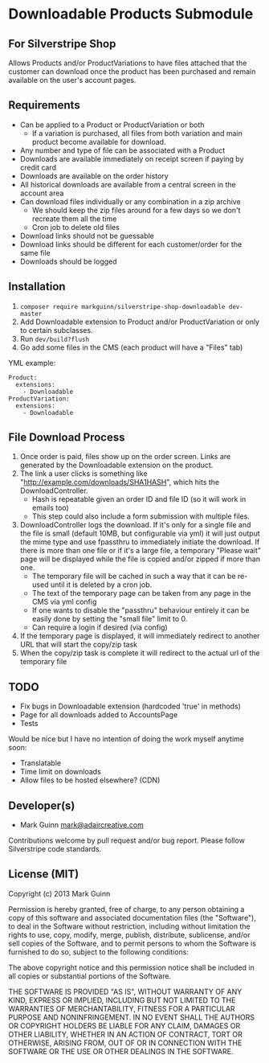 Downloadable Products Submodule
===============================
For Silverstripe Shop
---------------------

Allows Products and/or ProductVariations to have files attached
that the customer can download once the product has been purchased
and remain available on the user's account pages.


Requirements
------------
- Can be applied to a Product or ProductVariation or both
	* If a variation is purchased, all files from both variation and main product
	  become available for download.
- Any number and type of file can be associated with a Product
- Downloads are available immediately on receipt screen if paying by credit card
- Downloads are available on the order history
- All historical downloads are available from a central screen in the account area
- Can download files individually or any combination in a zip archive
	* We should keep the zip files around for a few days so we don't recreate them all the time
	* Cron job to delete old files
- Download links should not be guessable
- Download links should be different for each customer/order for the same file
- Downloads should be logged


Installation
------------
1. `composer require markguinn/silverstripe-shop-downloadable dev-master`
2. Add Downloadable extension to Product and/or ProductVariation or only to certain subclasses.
3. Run `dev/build?flush`
4. Go add some files in the CMS (each product will have a "Files" tab)

YML example:
```
Product:
  extensions:
    - Downloadable
ProductVariation:
  extensions:
    - Downloadable
```


File Download Process
---------------------
1. Once order is paid, files show up on the order screen. Links are generated by the Downloadable extension on
   the product.
2. The link a user clicks is something like "http://example.com/downloads/SHA1HASH", which hits the DownloadController.
	* Hash is repeatable given an order ID and file ID (so it will work in emails too)
	* This step could also include a form submission with multiple files.
3. DownloadController logs the download. If it's only for a single file and the file is small (default 10MB, but
   configurable via yml) it will just output the mime type and use fpassthru to immediately initiate the download. If there
   is more than one file or if it's a large file, a temporary "Please wait" page will be displayed while the file is copied
   and/or zipped if more than one.
    * The temporary file will be cached in such a way that it can be re-used until it is deleted by a cron job.
    * The text of the temporary page can be taken from any page in the CMS via yml config
    * If one wants to disable the "passthru" behaviour entirely it can be easily done by setting the "small file" limit to 0.
    * Can require a login if desired (via config)
4. If the temporary page is displayed, it will immediately redirect to another URL that will start the copy/zip task
5. When the copy/zip task is complete it will redirect to the actual url of the temporary file


TODO
----
- Fix bugs in Downloadable extension (hardcoded 'true' in methods)
- Page for all downloads added to AccountsPage
- Tests

Would be nice but I have no intention of doing the work myself anytime soon:
- Translatable
- Time limit on downloads
- Allow files to be hosted elsewhere? (CDN)


Developer(s)
------------
- Mark Guinn <mark@adaircreative.com>

Contributions welcome by pull request and/or bug report.
Please follow Silverstripe code standards.


License (MIT)
-------------
Copyright (c) 2013 Mark Guinn

Permission is hereby granted, free of charge, to any person obtaining a copy of
this software and associated documentation files (the "Software"), to deal in
the Software without restriction, including without limitation the rights to use,
copy, modify, merge, publish, distribute, sublicense, and/or sell copies of the
Software, and to permit persons to whom the Software is furnished to do so, subject
to the following conditions:

The above copyright notice and this permission notice shall be included in all copies
or substantial portions of the Software.

THE SOFTWARE IS PROVIDED "AS IS", WITHOUT WARRANTY OF ANY KIND, EXPRESS OR IMPLIED,
INCLUDING BUT NOT LIMITED TO THE WARRANTIES OF MERCHANTABILITY, FITNESS FOR A PARTICULAR
PURPOSE AND NONINFRINGEMENT. IN NO EVENT SHALL THE AUTHORS OR COPYRIGHT HOLDERS BE LIABLE
FOR ANY CLAIM, DAMAGES OR OTHER LIABILITY, WHETHER IN AN ACTION OF CONTRACT, TORT OR
OTHERWISE, ARISING FROM, OUT OF OR IN CONNECTION WITH THE SOFTWARE OR THE USE OR OTHER
DEALINGS IN THE SOFTWARE.